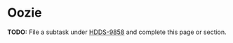 # Oozie

**TODO:** File a subtask under [HDDS-9858](https://issues.apache.org/jira/browse/HDDS-9858) and complete this page or section.
